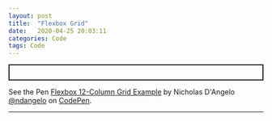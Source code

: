 ```yaml
---
layout: post
title:  "Flexbox Grid"
date:   2020-04-25 20:03:11
categories: Code
tags: Code
---
```


<p class="vide" data-theme-id="light" data-default-tab="html,result" data-user="ndangelo" data-slug-hash="WNNXjry" style="box-sizing: border-box; display: flex; align-items: center; justify-content: center; border: 2px solid; margin: 1em 0; padding: 1em;" data-pen-title="Flexbox 12-Column Grid Example">


  <span>See the Pen <a href="https://codepen.io/ndangelo/pen/WNNXjry">
  Flexbox 12-Column Grid Example</a> by Nicholas D'Angelo <a href="https://codepen.io/ndangelo">@ndangelo</a>
  on <a href="https://codepen.io">CodePen</a>.</span>
</p>
<script async src="https://static.codepen.io/assets/embed/ei.js"></script>

---